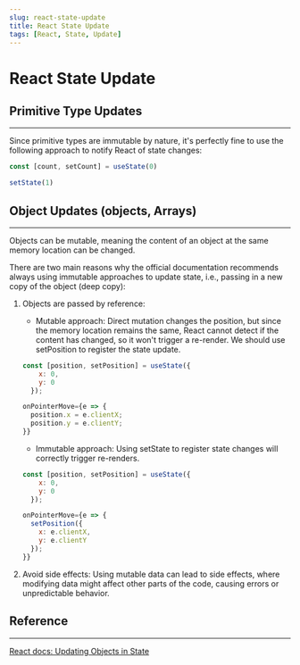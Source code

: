 ```yaml
---
slug: react-state-update
title: React State Update
tags: [React, State, Update]
---
```


# React State Update

## Primitive Type Updates

---

Since primitive types are immutable by nature, it's perfectly fine to use the following approach to notify React of state changes:

```js
const [count, setCount] = useState(0)

setState(1)
```

## Object Updates (objects, Arrays)

---

Objects can be mutable, meaning the content of an object at the same memory location can be changed.

There are two main reasons why the official documentation recommends always using immutable approaches to update state, i.e., passing in a new copy of the object (deep copy):

1. Objects are passed by reference:

   - Mutable approach: Direct mutation changes the position, but since the memory location remains the same, React cannot detect if the content has changed, so it won't trigger a re-render. We should use setPosition to register the state update.

   ```js
   const [position, setPosition] = useState({
       x: 0,
       y: 0
     });

   onPointerMove={e => {
     position.x = e.clientX;
     position.y = e.clientY;
   }}

   ```

   - Immutable approach: Using setState to register state changes will correctly trigger re-renders.

   ```js
   const [position, setPosition] = useState({
       x: 0,
       y: 0
     });

   onPointerMove={e => {
     setPosition({
       x: e.clientX,
       y: e.clientY
     });
   }}
   ```

2. Avoid side effects: Using mutable data can lead to side effects, where modifying data might affect other parts of the code, causing errors or unpredictable behavior.

<!-- ## Updating object/Array state immutably

### object

1. Non-nested object

   - `Object.assign`

   ```js
   const originalObj = { name: 'lix' }
   const clonedObj = Object.assign({}, originalObj)
   console.log(clonedObj === originalObj) //false
   ```

   - Spread operator `...`

   ```js
   const originalObj = { name: 'lix' }
   const clonedObj = { ...originalObj }
   console.log(clonedObj === originalObj) //false
   ```

2. nested object

   - Implement a deep copy function using recursion
   - `Json.stringify` / `Json.parse`

     - Need to be careful about unexpected results during conversion

   - Use libraries like Lodash that provide ready-made `cloneDeep` methods

     - Drawback: This single function adds about 17 kb to your bundle

   - immer provides `useImmer` allowing us to write immutable code using mutable syntax

   - Built-in method `structuredClone`
     - Advantages: Supported across multiple browsers, node.js, and bun, safe to use with nested objects and arrays
     - Disadvantages: Some data types are not supported, such as: functions, DOM nodes...

### Array

1. Non-nested array
   - Spread operator `...` -->

## Reference

---

[React docs: Updating Objects in State](https://react.dev/learn/updating-arrays-in-state)
